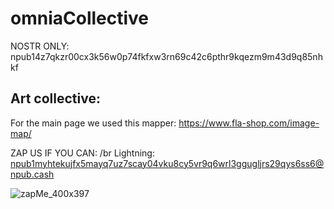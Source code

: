 # omniaCollective

NOSTR ONLY:    npub14z7qkzr00cx3k56w0p74fkfxw3rn69c42c6pthr9kqezm9m43d9q85nhkf


## Art collective: 

For the main page we used this mapper:  https://www.fla-shop.com/image-map/



ZAP US IF YOU CAN: /br
Lightning:    npub1myhtekujfx5mayq7uz7scay04vku8cy5vr9q6wrl3ggugljrs29qys6ss6@npub.cash


![zapMe_400x397](https://github.com/user-attachments/assets/7d8768a1-9802-4943-a38a-ba2a1eb2216d)
